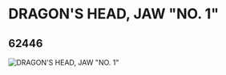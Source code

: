 # DRAGON'S HEAD, JAW "NO. 1"
## 62446
![DRAGON'S HEAD, JAW "NO. 1"](https://lc-www-live-s.legocdn.com/media/bricks/5/2/4522843.jpg)